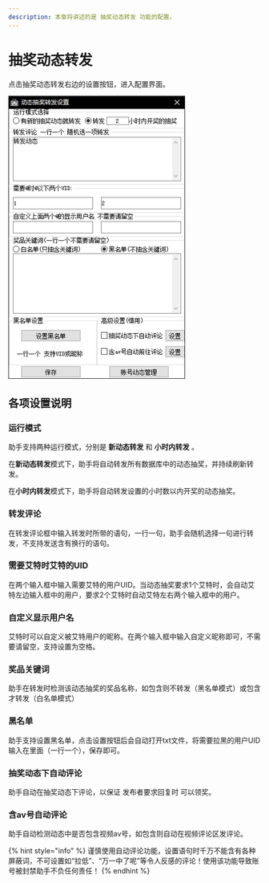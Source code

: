 ```yaml
---
description: 本章将讲述的是 抽奖动态转发 功能的配置。
---
```


# 抽奖动态转发

点击抽奖动态转发右边的设置按钮，进入配置界面。

![&#x52A8;&#x6001;&#x62BD;&#x5956;&#x8F6C;&#x53D1;&#x754C;&#x9762;&#x793A;&#x610F;&#x56FE;](../.gitbook/assets/image%20%289%29.png)

## 各项设置说明

### 运行模式

助手支持两种运行模式，分别是 **新动态转发** 和 **小时内转发** 。

在**新动态转发**模式下，助手将自动转发所有数据库中的动态抽奖，并持续刷新转发。

在**小时内转发**模式下，助手将自动转发设置的小时数以内开奖的动态抽奖。

### 转发评论

在转发评论框中输入转发时所带的语句，一行一句，助手会随机选择一句进行转发，不支持发送含有换行的语句。

### 需要艾特时艾特的UID

在两个输入框中输入需要艾特的用户UID。当动态抽奖要求1个艾特时，会自动艾特左边输入框中的用户，要求2个艾特时自动艾特左右两个输入框中的用户。

### 自定义显示用户名

艾特时可以自定义被艾特用户的昵称。在两个输入框中输入自定义昵称即可，不需要请留空，支持设置为空格。

### 奖品关键词

助手在转发时检测该动态抽奖的奖品名称，如包含则不转发（黑名单模式）或包含才转发（白名单模式）

### 黑名单

助手支持设置黑名单，点击设置按钮后会自动打开txt文件，将需要拉黑的用户UID输入在里面（一行一个），保存即可。

### 抽奖动态下自动评论

助手自动在抽奖动态下评论，以保证 发布者要求回复时 可以领奖。

### 含av号自动评论

助手自动检测动态中是否包含视频av号，如包含则自动在视频评论区发评论。

{% hint style="info" %}
谨慎使用自动评论功能，设置语句时千万不能含有各种屏蔽词，不可设置如“拉低”、“万一中了呢”等令人反感的评论！使用该功能导致账号被封禁助手不负任何责任！
{% endhint %}


